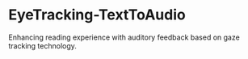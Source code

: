 # EyeTracking-TextToAudio
 Enhancing reading experience with auditory feedback based on gaze tracking technology.
